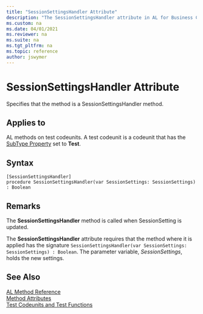 ```yaml
---
title: "SessionSettingsHandler Attribute"
description: "The SessionSettingsHandler attribute in AL for Business Central"
ms.custom: na
ms.date: 04/01/2021
ms.reviewer: na
ms.suite: na
ms.tgt_pltfrm: na
ms.topic: reference
author: jswymer
---
```


# SessionSettingsHandler Attribute

Specifies that the method is a SessionSettingsHandler method.

## Applies to  
AL methods on test codeunits. A test codeunit is a codeunit that has the [SubType Property](../properties/devenv-subtype-property.md) set to **Test**. 

## Syntax  
  
```AL
[SessionSettingsHandler]
procedure SessionSettingsHandler(var SessionSettings: SessionSettings) : Boolean
```    

## Remarks

The **SessionSettingsHandler** method is called when SessionSetting is updated. 

The **SessionSettingsHandler** attribute requires that the method where it is applied has the signature `SessionSettingsHandler(var SessionSettings: SessionSettings) : Boolean`. The parameter variable, *SessionSettings*, holds the new settings.

## See Also

[AL Method Reference](../methods-auto/library.md)  
[Method Attributes](devenv-method-attributes.md)  
[Test Codeunits and Test Functions](../devenv-test-codeunits-and-test-methods.md)